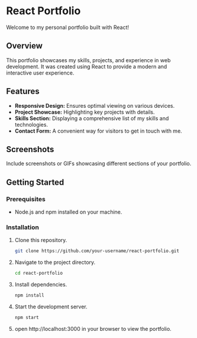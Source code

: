# React Portfolio

Welcome to my personal portfolio built with React!

## Overview

This portfolio showcases my skills, projects, and experience in web development. It was created using React to provide a modern and interactive user experience.

## Features

- **Responsive Design:** Ensures optimal viewing on various devices.
- **Project Showcase:** Highlighting key projects with details.
- **Skills Section:** Displaying a comprehensive list of my skills and technologies.
- **Contact Form:** A convenient way for visitors to get in touch with me.

## Screenshots

Include screenshots or GIFs showcasing different sections of your portfolio.

## Getting Started

### Prerequisites

- Node.js and npm installed on your machine.

### Installation

1. Clone this repository.
   ```bash
   git clone https://github.com/your-username/react-portfolio.git

2. Navigate to the project directory.
   ```bash
   cd react-portfolio

3. Install dependencies.
   ```bash
   npm install
4. Start the development server.
   ```bash
   npm start

5. open http://localhost:3000 in your browser to view the portfolio.
